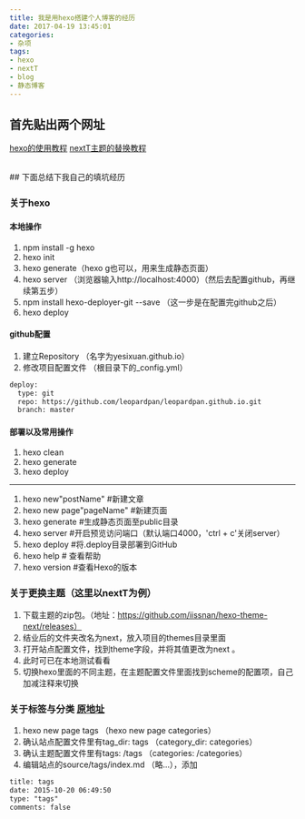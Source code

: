 ```yaml
---
title: 我是用hexo搭建个人博客的经历
date: 2017-04-19 13:45:01
categories:
- 杂项
tags:
- hexo
- nextT
- blog
- 静态博客
---
```

## 首先贴出两个网址
[hexo的使用教程](http://www.jianshu.com/p/465830080ea9)
[nextT主题的替换教程](http://www.tuicool.com/articles/zeIZJzv)


<!-- more -->
<br>
## 下面总结下我自己的填坑经历

### 关于hexo
#### 本地操作
1. npm install -g hexo
2. hexo init
3. hexo generate（hexo g也可以，用来生成静态页面）
4. hexo server （浏览器输入http://localhost:4000）（然后去配置github，再继续第五步）
5. npm install hexo-deployer-git --save （这一步是在配置完github之后）
6. hexo deploy
#### github配置
1. 建立Repository （名字为yesixuan.github.io）
2. 修改项目配置文件 （根目录下的_config.yml）
```bash
deploy:
  type: git
  repo: https://github.com/leopardpan/leopardpan.github.io.git
  branch: master
```
#### 部署以及常用操作
1. hexo clean
2. hexo generate
3. hexo deploy
****
1. hexo new"postName" #新建文章
2. hexo new page"pageName" #新建页面
3. hexo generate #生成静态页面至public目录
4. hexo server #开启预览访问端口（默认端口4000，'ctrl + c'关闭server）
5. hexo deploy #将.deploy目录部署到GitHub
6. hexo help # 查看帮助
7. hexo version #查看Hexo的版本


### 关于更换主题（这里以nextT为例）
1. 下载主题的zip包。（地址：https://github.com/iissnan/hexo-theme-next/releases）
2. 结业后的文件夹改名为next，放入项目的themes目录里面
3. 打开站点配置文件，找到theme字段，并将其值更改为next 。
4. 此时可已在本地测试看看
5. 切换hexo里面的不同主题，在主题配置文件里面找到scheme的配置项，自己加减注释来切换


### 关于标签与分类 [原地址](https://segmentfault.com/q/1010000002561642)
1. hexo new page tags （hexo new page categories）
2. 确认站点配置文件里有tag_dir: tags （category_dir: categories）
3. 确认主题配置文件里有tags: /tags （categories: /categories）
4. 编辑站点的source/tags/index.md （略...），添加
```html
title: tags
date: 2015-10-20 06:49:50
type: "tags"
comments: false
```
